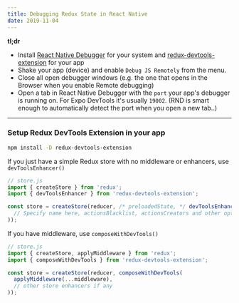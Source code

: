 ```yaml
---
title: Debugging Redux State in React Native
date: 2019-11-04
---
```


**tl;dr**

- Install [React Native Debugger][RND-releases] for your system and [redux-devtools-extension](http://extension.remotedev.io/) for your app
- Shake your app (device) and enable `Debug JS Remotely` from the menu.
- Close all open debugger windows (e.g. the one that opens in the Browser when you enable Remote debugging)
- Open a tab in React Native Debugger with the `port` your app's debugger is running on. For Expo DevTools it's usually `19002`. (RND is smart enough to automatically detect the port when you open a new tab..)
---


### Setup Redux DevTools Extension in your app

```bash
npm install -D redux-devtools-extension
```

If you just have a simple Redux store with no middleware or enhancers, use `devToolsEnhancer()`

```js
// store.js
import { createStore } from 'redux';
import { devToolsEnhancer } from 'redux-devtools-extension';

const store = createStore(reducer, /* preloadedState, */ devToolsEnhancer(
  // Specify name here, actionsBlacklist, actionsCreators and other options if needed
));
```

If you have middleware, use `composeWithDevTools()`

```js
// store.js
import { createStore, applyMiddleware } from 'redux';
import { composeWithDevTools } from 'redux-devtools-extension';

const store = createStore(reducer, composeWithDevTools(
  applyMiddleware(...middleware),
  // other store enhancers if any
));
```

[RND-releases]: https://github.com/jhen0409/react-native-debugger/releases
